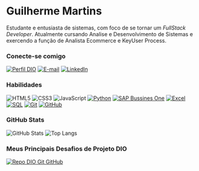 # Guilherme Martins

Estudante e entusiasta de sistemas, com foco de se tornar um *FullStack Developer*. Atualmente cursando Analise e Desenvolvimento de Sistemas e exercendo a função de Analista Ecommerce e KeyUser Process.

### Conecte-se comigo

[![Perfil DIO](https://img.shields.io/badge/-Meu%20Perfil%20na%20DIO-30A3DC?style=for-the-badge)](https://www.dio.me/users/guilherme_henri25)
[![E-mail](https://img.shields.io/badge/-Email-000?style=for-the-badge&logo=microsoft-outlook&logoColor=E94D5F)](mailto:guilherme.henri25@gmail.com)
[![LinkedIn](https://img.shields.io/badge/-LinkedIn-000?style=for-the-badge&logo=linkedin&logoColor=30A3DC)](https://www.linkedin.com/in/guih-henriquee/)

### Habilidades

![HTML5](https://img.shields.io/badge/HTML-000?style=for-the-badge&logo=html5&logoColor=)
![CSS3](https://img.shields.io/badge/CSS3-000?style=for-the-badge&logo=css3&logoColor=)
![JavaScript](https://img.shields.io/badge/JavaScript-000?style=for-the-badge&logo=javascript&logoColor=)
[![Python](https://img.shields.io/badge/python-000?style=for-the-badge&logo=python&logoColor=)]()
[![SAP Bussines One](https://img.shields.io/badge/SAP%20Bussines%20One-000?style=for-the-badge&logo=SAP&logoColor=fff)]()
[![Excel](https://img.shields.io/badge/excel-000?style=for-the-badge&logo=excel&logoColor=)]() 
[![SQL](https://img.shields.io/badge/sql-000?style=for-the-badge&logo=SQL&logoColor=)]()
[![Git](https://img.shields.io/badge/Git-000?style=for-the-badge&logo=git&logoColor=)](https://git-scm.com/doc)
[![GitHub](https://img.shields.io/badge/GitHub-000?style=for-the-badge&logo=github&logoColor=)](https://docs.github.com/)

### GitHub Stats

![GitHub Stats](https://github-readme-stats.vercel.app/api?username=Guih-henriqueee&theme=transparent&bg_color=000&border_color=30A3DC&show_icons=true&icon_color=30A3DC&title_color=E94D5F&text_color=FFF)
![Top Langs](https://github-readme-stats-git-masterrstaa-rickstaa.vercel.app/api/top-langs/?username=Guih-henriqueee&layout=compact&bg_color=000&border_color=30A3DC&title_color=E94D5F&text_color=FFF)

### Meus Principais Desafios de Projeto DIO

[![Repo DIO Git GitHub](https://github-readme-stats.vercel.app/api/pin/?username=Guih-henriqueee&repo=BootCamp-dio&bg_color=000&border_color=30A3DC&show_icons=true&icon_color=30A3DC&title_color=E94D5F&text_color=FFF)](https://github.com/guih-henriqueee/BootCamp-Dio)
